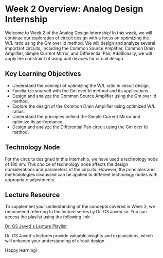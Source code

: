 # Week 2 Overview: Analog Design Internship

Welcome to Week 2 of the Analog Design Internship! In this week, we will continue our exploration of circuit design with a focus on optimizing the W/L ratio using the Gm over Id method. We will design and analyze several important circuits, including the Common Source Amplifier, Common Drain Amplifier, Simple Current Mirror, and Differential Pair. Additionally, we will apply the constraint of using unit devices for circuit design.

## Key Learning Objectives

- Understand the concept of optimizing the W/L ratio in circuit design.
- Familiarize yourself with the Gm over Id method and its applications.
- Design and analyze the Common Source Amplifier using the Gm over Id method.
- Explore the design of the Common Drain Amplifier using optimized W/L ratios.
- Understand the principles behind the Simple Current Mirror and optimize its performance.
- Design and analyze the Differential Pair circuit using the Gm over Id method.

## Technology Node

For the circuits designed in this internship, we have used a technology node of 180 nm. This choice of technology node affects the design considerations and parameters of the circuits. However, the principles and methodologies discussed can be applied to different technology nodes with appropriate adjustments.

## Lecture Resource

To supplement your understanding of the concepts covered in Week 2, we recommend referring to the lecture series by Dr. GS Javed sir.  You can access the playlist using the following link:

[Dr. GS Javed's Lecture Playlist](https://youtube.com/playlist?list=PLg6FtIdscZxOsKxMImcv3VOWerdz19eq9)

Dr. GS Javed's lectures provide valuable insights and explanations, which will enhance your understanding of circuit design .

Happy learning!
